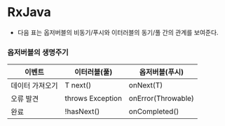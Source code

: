 # RxJava



* 다음 표는 옵저버블의 비동기/푸시와 이터러블의 동기/풀 간의 관계를 보여준다.



### 옵저버블의 생명주기

| 이벤트          | 이터러블(풀)     | 옵저버블(푸시)     |
| --------------- | ---------------- | ------------------ |
| 데이터 가져오기 | T next()         | onNext(T)          |
| 오류 발견       | throws Exception | onError(Throwable) |
| 완료            | !hasNext()       | onCompleted()      |

